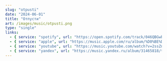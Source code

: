 ```yaml
---
slug: "otpusti"
date: "2024-06-01"
title: "Отпусти"
art: /images/music/otpusti.png
type: "single"
links:
  - { service: "spotify", url: "https://open.spotify.com/track/046QBGwbmdPIdlB1K9wJZM?si=88b70cd88daf4603" }
  - { service: "apple", url: "https://music.apple.com/ru/album/%D0%BE%D1%82%D0%BF%D1%83%D1%81%D1%82%D0%B8/1749062819" }
  - { service: "youtube", url: "https://music.youtube.com/watch?v=2ssZn3pBYmk&si=XcaBza-cVtvuKy2b" }
  - { service: "yandex", url: "https://music.yandex.ru/album/31465818/track/126571110" }
---
```

